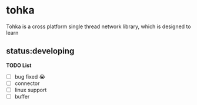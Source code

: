 # tohka

Tohka is a cross platform single thread network library, which is designed to learn

## status:developing

**TODO List**

- [ ] bug fixed 😭
- [ ] connector
- [ ] linux support
- [ ] buffer

